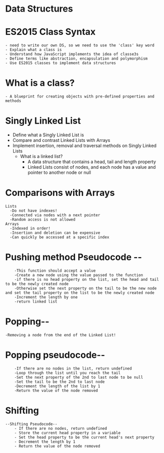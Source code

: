 # Data Structures

# ES2015 Class Syntax

    - need to write our own DS, so we need to use the 'class' key word
    - Explain what a class is
    - Understand how JavaScript implements the idea of classe3s
    - Define terms like abstraction, encapsulation and polymorphism
    - Use ES2015 classes to implement data structures

# What is a class?

    - A blueprint for creating objects with pre-defined properties and methods

# Singly Linked List

-   Define what a Singly Linked List is
-   Compare and contrast Linked Lists with Arrays
-   Implement insertion, removal and traversal methods on Singly Linked Lists
    -   What is a linked list?
        -   A data structure that contains a head, tail and length property
        -   Linked Lists consist of nodes, and each node has a value and pointer to another node or null

# Comparisons with Arrays

    Lists
      -Do not have indexes!
      -Connected via nodes with a next pointer
      -Random access is not allowed
    Arrays
      -Indexed in order!
      -Insertion and deletion can be expensive
      -Can quickly be accessed at a specific index

# Pushing method Pseudocode --

        -This function should accept a value
        -Create a new node using the value passed to the function
        -if there is no head property on the list, set the head and tail to be the newly created node
        -Otherwise set the next property on the tail to be the new node and set the tail property on the list to be the newly created node
        -Increment the length by one
        -return linked list

# Popping--

    -Removing a node from the end of the Linked List!

# Popping pseudocode--

        -If there are no nodes in the list, return undefined
        -Loop through the list until you reach the tail
        -Set the next property of the 2nd to last node to be null
        -Set the tail to be the 2nd to last node
        -Decrement the length of the list by 1
        -Return the value of the node removed

# Shifting

    --Shifting Pseudocode--
        - If there are no nodes, return undefined
        - Store the current head property in a variable
        - Set the head property to be the current head's next property
        - Decrement the length by 1
        - Return the value of the node removed

